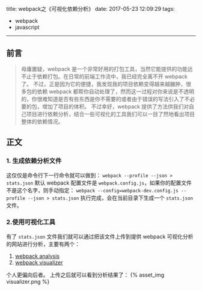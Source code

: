 title: webpack之《可视化依赖分析》
date: 2017-05-23 12:09:29
tags:
- webpack
- javascript
---

## 前言
> 毋庸置疑，webpack 是一个非常好用的打包工具，当然它能提供的功能远不止于依赖打包。在日常的前端工作流中，我已经完全离不开 webpack 了。
不过，正是因为它的便捷，我发现我的项目依赖变得越来越臃肿，很多包的依赖 webpack 都帮你自动处理了，然而这一过程对你来说是不透明的，你很难知道是否有些东西是你不需要的或者由于错误的写法引入了不必要的包，增加了项目的体积。
不过幸好，webpack 提供了方法供我们对自己项目进行依赖分析，结合一些可视化的工具我们可以一目了然地看出项目整体的依赖情况。

<!-- more -->

## 正文

### 1. 生成依赖分析文件
这仅仅是命令行下一行命令就可以做到：
`webpack --profile --json > stats.json`
默认 webpack 配置文件是 `webpack.config.js`，如果你的配置文件不是这个名字，则手动指定：
`webpack --config=webpack-dev.config.js --profile --json > stats.json`
执行完成，会在当前目录下生成一个 `stats.json` 文件。

### 2.使用可视化工具
有了 `stats.json` 文件我们就可以通过把该文件上传到提供 webpack 可视化分析的网站进行分析，主要有两个：
1. [webpack analysis](http://webpack.github.io/analyse/)
2. [webpack visualizer](http://chrisbateman.github.io/webpack-visualizer/)

个人更偏向后者。
上传之后就可以看到分析结果了：
{% asset_img visualizer.png %}
